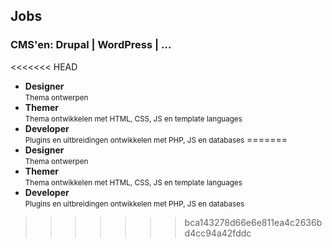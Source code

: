 Jobs
----

### CMS'en: Drupal | WordPress | ...

<<<<<<< HEAD
- **Designer**  
  <small>Thema ontwerpen</small>
- **Themer**  
  <small>Thema ontwikkelen met HTML, CSS, JS en template languages</small>
- **Developer**  
  <small>Plugins en uitbreidingen ontwikkelen met PHP, JS en databases</small>
=======
 - **Designer**  
   <small>Thema ontwerpen</small>
 - **Themer**  
   <small>Thema ontwikkelen met HTML, CSS, JS en template languages</small>
 - **Developer**  
   <small>Plugins en uitbreidingen ontwikkelen met PHP, JS en databases</small>
>>>>>>> bca143278d66e6e811ea4c2636bd4cc94a42fddc
